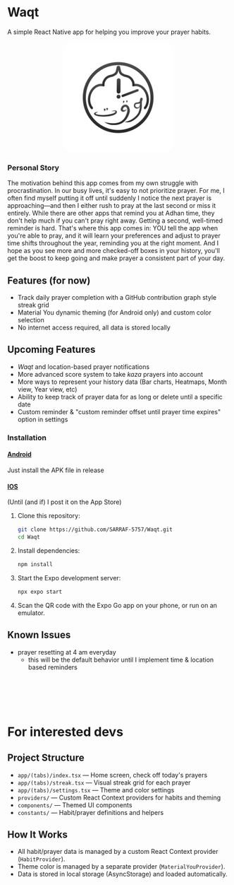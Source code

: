 # Waqt

A simple React Native app for helping you improve your prayer habits.

<img src="https://github.com/SARRAF-5757/Waqt/blob/master/assets/images/icons/ios-light.png?raw=true" alt="App Icon" width="50%" style="border-radius: 24px; display: block; margin-left: auto; margin-right: auto;" />

### Personal Story
The motivation behind this app comes from my own struggle with procrastination. In our busy lives, it's easy to not prioritize prayer. For me, I often find myself putting it off until suddenly I notice the next prayer is approaching—and then I either rush to pray at the last second or miss it entirely. While there are other apps that remind you at Adhan time, they don't help much if you can't pray right away. Getting a second, well-timed reminder is hard. That's where this app comes in: YOU tell the app when you're able to pray, and it will learn your preferences and adjust to prayer time shifts throughout the year, reminding you at the right moment. And I hope as you see more and more checked-off boxes in your history, you'll get the boost to keep going and make prayer a consistent part of your day.

## Features (for now)
- Track daily prayer completion with a GitHub contribution graph style streak grid
- Material You dynamic theming (for Android only) and custom color selection
- No internet access required, all data is stored locally

## Upcoming Features
- _Waqt_ and location-based prayer notifications
- More advanced score system to take _kaza_ prayers into account
- More ways to represent your history data (Bar charts, Heatmaps, Month view, Year view, etc)
- Ability to keep track of prayer data for as long or delete until a specific date
- Custom reminder & "custom reminder offset until prayer time expires" option in settings

### Installation
#### <u>Android</u>
Just install the APK file in release

#### <u>IOS</u>
(Until (and if) I post it on the App Store)
1. Clone this repository:
   ```sh
   git clone https://github.com/SARRAF-5757/Waqt.git
   cd Waqt
   ```
2. Install dependencies:
   ```sh
   npm install
   ```
3. Start the Expo development server:
   ```sh
   npx expo start
   ```
4. Scan the QR code with the Expo Go app on your phone, or run on an emulator.


## Known Issues
- prayer resetting at 4 am everyday
    - this will be the default behavior until I implement time & location based reminders

<br>
<br>
<br>
<br>


# For interested devs

## Project Structure
- `app/(tabs)/index.tsx` — Home screen, check off today's prayers
- `app/(tabs)/streak.tsx` — Visual streak grid for each prayer
- `app/(tabs)/settings.tsx` — Theme and color settings
- `providers/` — Custom React Context providers for habits and theming
- `components/` — Themed UI components
- `constants/` — Habit/prayer definitions and helpers

## How It Works
- All habit/prayer data is managed by a custom React Context provider (`HabitProvider`).
- Theme color is managed by a separate provider (`MaterialYouProvider`).
- Data is stored in local storage (AsyncStorage) and loaded automatically.
